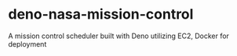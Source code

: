 # deno-nasa-mission-control
A mission control scheduler built with Deno utilizing EC2, Docker for deployment

